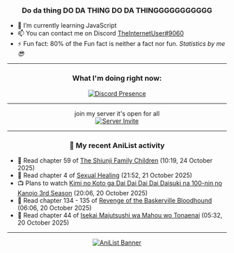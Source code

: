 <div align="center">

### Do da thing DO DA THING DO DA THINGGGGGGGGGGG
</div>

- 🌱 I’m currently learning JavaScript
- 📫 You can contact me on Discord [TheInternetUser#9060](https://discord.com/users/534117072796385300)
- ⚡ Fun fact: 80% of the Fun fact is neither a fact nor fun. _Statistics by me 😎_
<hr>

<div align="center">

### What I'm doing right now:
[![Discord Presence](https://lanyard.cnrad.dev/api/534117072796385300)](https://discord.com/users/534117072796385300)
<hr>

join my server it's open for all <br>
[![Server Invite](https://invidget.switchblade.xyz/bfYgVHxrSs)](https://discord.gg/bfYgVHxrSs)

<hr>
  
### 🌸 My recent AniList activity

</div>

<!-- ANILIST_ACTIVITY:start -->

-   📖 Read chapter 59 of [The Shiunji Family Children](https://anilist.co/manga/144374) (10:19, 24 October 2025)
-   📖 Read chapter 4 of [Sexual Healing](https://anilist.co/manga/147227) (21:52, 21 October 2025)
-   📺 Plans to watch [Kimi no Koto ga Dai Dai Dai Dai Daisuki na 100-nin no Kanojo 3rd Season](https://anilist.co/anime/200637) (20:06, 20 October 2025)
-   📖 Read chapter 134 - 135 of [Revenge of the Baskerville Bloodhound](https://anilist.co/manga/163824) (06:06, 20 October 2025)
-   📖 Read chapter 44 of [Isekai Majutsushi wa Mahou wo Tonaenai](https://anilist.co/manga/119973) (05:32, 20 October 2025)

<!-- ANILIST_ACTIVITY:end -->
<hr>

<div align="center">

[![AniList Banner](https://img.anili.st/User/929966)](https://anilist.co/user/TheInternetUser)

<!-- ![Profile views](https://gpvc.arturio.dev/TheInternetUse7) Since 2023-01-09 -->
<br>


</div>
